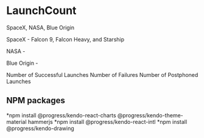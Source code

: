 # LaunchCount

SpaceX, NASA, Blue Origin

SpaceX - Falcon 9, Falcon Heavy, and Starship 

NASA - 

Blue Origin - 

Number of Successful Launches
Number of Failures
Number of Postphoned Launches

NPM packages 
------------
*npm install @progress/kendo-react-charts @progress/kendo-theme-material hammerjs
*npm install @progress/kendo-react-intl
*npm install @progress/kendo-drawing

